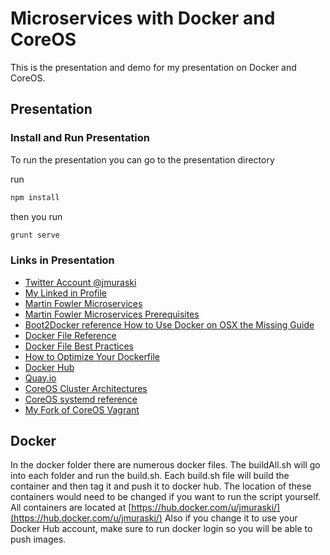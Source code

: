 # Microservices with Docker and CoreOS

This is the presentation and demo for my presentation on Docker and CoreOS.


## Presentation

### Install and Run Presentation
To run the presentation you can go to the presentation directory

run
```bash
npm install
```
then you run
```bash
grunt serve
```

### Links in Presentation

- [Twitter Account @jmuraski](http://twitter.com/jmuraski)
- [My Linked in Profile](https://www.linkedin.com/in/jmuraski)
- [Martin Fowler Microservices]("http://martinfowler.com/articles/microservices.html)
- [Martin Fowler Microservices Prerequisites](http://martinfowler.com/bliki/MicroservicePrerequisites.html)
- [Boot2Docker reference How to Use Docker on OSX the Missing Guide](http://viget.com/extend/how-to-use-docker-on-os-x-the-missing-guide)
- [Docker File Reference](https://docs.docker.com/reference/builder/)
- [Docker File Best Practices](https://docs.docker.com/articles/dockerfile_best-practices/)
- [How to Optimize Your Dockerfile](http://blog.tutum.co/2014/10/22/how-to-optimize-your-dockerfile/)
- [Docker Hub](http://hub.docker.com)
- [Quay.io](http://quay.io)
- [CoreOS Cluster Architectures](https://coreos.com/docs/cluster-management/setup/cluster-architectures/)
- [CoreOS systemd reference](https://coreos.com/using-coreos/systemd/)
- [My Fork of CoreOS Vagrant](https://github.com/jmuraski/coreos-vagrant)


## Docker
In the docker folder there are numerous docker files. The buildAll.sh will go into each folder and run the build.sh. Each build.sh file will build the container and then tag it and push it to docker hub. The location of these containers would need to be changed if you want to run the script yourself. All containers are located at [https://hub.docker.com/u/jmuraski/](https://hub.docker.com/u/jmuraski/) Also if you change it to use your Docker Hub account, make sure to run docker login so you will be able to push images.
